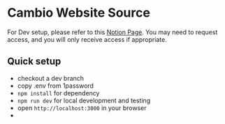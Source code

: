# Cambio Website Source
For Dev setup, please refer to this [Notion Page](https://www.notion.so/goldpiggy/TS-JS-Dev-Setup-ada0f7cdf74c424c8767ed692150cc88?pvs=4). You may need to request access, and you will only receive access if appropriate.

## Quick setup
- checkout a dev branch
- copy .env from 1password
- `npm install` for dependency
- `npm run dev` for local development and testing
- open `http://localhost:3000` in your browser
- 